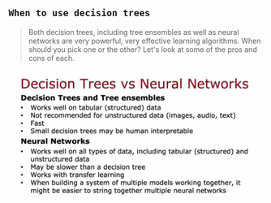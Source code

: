 ## `When to use decision trees`

> Both decision trees, including tree ensembles as well as neural networks are very powerful, very effective learning algorithms. When should you pick one or the other? Let's look at some of the pros and cons of each. 

![Alt text](<ref img/12.png>)